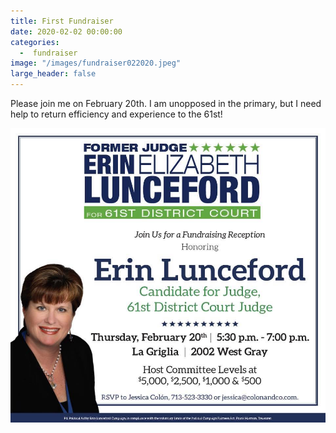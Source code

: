 ```yaml
---
title: First Fundraiser
date: 2020-02-02 00:00:00
categories:
  -  fundraiser
image: "/images/fundraiser022020.jpeg"
large_header: false
---
```


Please join me on February 20th. I am unopposed in the primary, but I need help to return efficiency and experience to the 61st!

![fundraiser](/images/fundraiser022020.jpeg)
